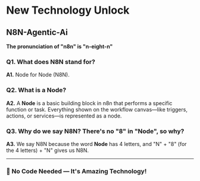 # New Technology Unlock

## N8N-Agentic-Ai

**The pronunciation of "n8n" is "n-eight-n"**

### Q1. What does **N8N** stand for?
**A1.** Node for Node (N8N).

### Q2. What is a Node?
**A2.** A **Node** is a basic building block in n8n that performs a specific function or task. Everything shown on the workflow canvas—like triggers, actions, or services—is represented as a node.

### Q3. Why do we say N8N? There's no "8" in "Node", so why?
**A3.** We say N8N because the word **Node** has 4 letters, and "N" + "8" (for the 4 letters) + "N" gives us N8N.

---

### 🚀 No Code Needed — It's Amazing Technology!
